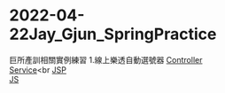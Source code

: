 # 2022-04-22Jay_Gjun_SpringPractice
巨所產訓相關實例練習
1.線上樂透自動選號器
[Controller](https://github.com/ugug1314/2022-04-22Jay_Gjun_SpringPractice/blob/main/springmvc/src/main/java/com/study/springmvc/case02/controller/LottoController.java)<br>
[Service](https://github.com/ugug1314/2022-04-22Jay_Gjun_SpringPractice/blob/main/springmvc/src/main/java/com/study/springmvc/case02/service/LottoService.java)<br
[JSP](https://github.com/ugug1314/2022-04-22Jay_Gjun_SpringPractice/blob/main/springmvc/src/main/webapp/WEB-INF/views/case02/show_lotto.jsp)<br>
[JS](https://github.com/ugug1314/2022-04-22Jay_Gjun_SpringPractice/blob/main/springmvc/src/main/webapp/js/loto.js)<br>
